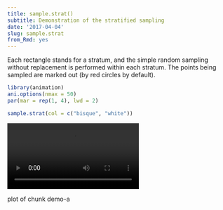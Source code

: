 ```yaml
---
title: sample.strat()
subtitle: Demonstration of the stratified sampling
date: '2017-04-04'
slug: sample.strat
from_Rmd: yes
---
```


Each rectangle stands for a stratum, and the simple random sampling without
replacement is performed within each stratum. The points being sampled are
marked out (by red circles by default).
 

```r
library(animation)
ani.options(nmax = 50)
par(mar = rep(1, 4), lwd = 2)

sample.strat(col = c("bisque", "white"))
```

<video controls loop autoplay><source src="/figures/animation/example/sample-strat/demo-a.mp4" /><p>plot of chunk demo-a</p></video>
